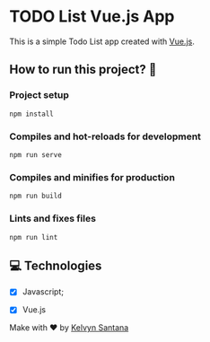 # TODO List Vue.js App

This is a simple Todo List app created with [Vue.js](http://vuejs.org).

## How to run this project? 🤔

### Project setup
```
npm install
```

### Compiles and hot-reloads for development
```
npm run serve
```

### Compiles and minifies for production
```
npm run build
```

### Lints and fixes files
```
npm run lint
```
## 💻 Technologies

- [x] Javascript;
- [x] Vue.js


Make with ❤️ by [Kelvyn Santana](http://linkedin.com/in/kelvynsantana)

